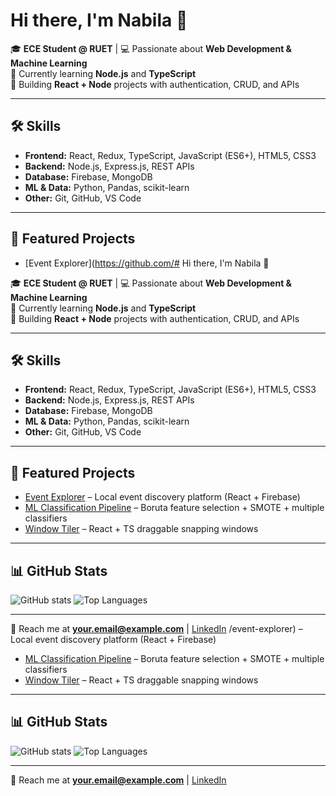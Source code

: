 # Hi there, I'm Nabila 👋

🎓 **ECE Student @ RUET** | 💻 Passionate about **Web Development & Machine Learning**  
🌱 Currently learning **Node.js** and **TypeScript**  
🚀 Building **React + Node** projects with authentication, CRUD, and APIs

---

## 🛠 Skills
- **Frontend:** React, Redux, TypeScript, JavaScript (ES6+), HTML5, CSS3
- **Backend:** Node.js, Express.js, REST APIs
- **Database:** Firebase, MongoDB
- **ML & Data:** Python, Pandas, scikit-learn
- **Other:** Git, GitHub, VS Code

---

## 📌 Featured Projects
- [Event Explorer](https://github.com/# Hi there, I'm Nabila 👋

🎓 **ECE Student @ RUET** | 💻 Passionate about **Web Development & Machine Learning**  
🌱 Currently learning **Node.js** and **TypeScript**  
🚀 Building **React + Node** projects with authentication, CRUD, and APIs

---

## 🛠 Skills
- **Frontend:** React, Redux, TypeScript, JavaScript (ES6+), HTML5, CSS3
- **Backend:** Node.js, Express.js, REST APIs
- **Database:** Firebase, MongoDB
- **ML & Data:** Python, Pandas, scikit-learn
- **Other:** Git, GitHub, VS Code

---

## 📌 Featured Projects
- [Event Explorer](https://github.com/nabila-nowshin/event-explorer) – Local event discovery platform (React + Firebase)
- [ML Classification Pipeline](https://github.com/nabila-nowshin/ml-pipeline) – Boruta feature selection + SMOTE + multiple classifiers
- [Window Tiler](https://github.com/yourusername/window-tiler) – React + TS draggable snapping windows

---

## 📊 GitHub Stats
![GitHub stats](https://github-readme-stats.vercel.app/api?username=nabila-nowshin&show_icons=true&theme=tokyonight)
![Top Languages](https://github-readme-stats.vercel.app/api/top-langs/?username=nabila-nowshin&layout=compact&theme=tokyonight)

---

💬 Reach me at **your.email@example.com** | [LinkedIn](https://linkedin.com/in/yourusername)
/event-explorer) – Local event discovery platform (React + Firebase)
- [ML Classification Pipeline](https://github.com/yourusername/ml-pipeline) – Boruta feature selection + SMOTE + multiple classifiers
- [Window Tiler](https://github.com/yourusername/window-tiler) – React + TS draggable snapping windows

---

## 📊 GitHub Stats
![GitHub stats](https://github-readme-stats.vercel.app/api?username=yourusername&show_icons=true&theme=tokyonight)
![Top Languages](https://github-readme-stats.vercel.app/api/top-langs/?username=yourusername&layout=compact&theme=tokyonight)

---

💬 Reach me at **your.email@example.com** | [LinkedIn](https://linkedin.com/in/yourusername)
